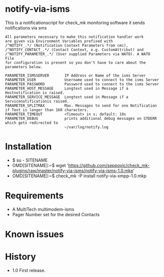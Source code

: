# notify-via-isms
This is a notificationscript for check_mk monitoring software
    it sends notifications via sms

    All parameters necessary to make this notification handler work
    are given via Environment Variables prefixed with
    /^NOTIFY_.*/ (Notification Context Parameters from cmc),
    /^NOTIFY_CONTACT_.*/ (Contact Context, e.g. CustomAttribut) and
    /^NOTIFY_PARAMETER_.*/ (User supplied Parameters via WATO). A WATO File
    for configuration is present so you don't have to care about the parameters below.

	PARAMETER_ISMSSERVER       IP Address or Name of the isms Server
	PARAMETER_USER             Username used to connect to the isms Server
    PARAMETER_PASSWORD         Password used to connect to the isms Server
    PARAMETER_HOST_MESSAGE     Longtext used in Message if a Hostnotification is raised.
    PARAMETER_SERVICE_MESSAGE  Longtext used in Message if a Servicenotificationis raised.
    PARAMETER_SPLITMAX         Max. Messages to send for one Notification if Text is longer than 160 characters.
    PARAMETER_TIMEOUT          <Timeout> in s; default: 10s
    PARAMETER_DEBUG            prints additional debug messages on STDERR which gets redirected to
                               ~/var/log/notify.log

# Installation
* $ su - SITENAME
* OMD[SITENAME]:~$ wget 'https://github.com/seppovic/check_mk-plugins/raw/master/notify-via-isms/notify-via-isms-1.0.mkp'
* OMD[SITENAME]:~$ check_mk -P install notify-via-xmpp-1.0.mkp

# Requirements
* A MultiTech multimodem-isms
* Pager Number set for the desired Contacts

# Known issues

# History
* 1.0   First release.
